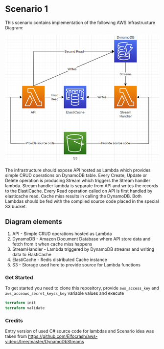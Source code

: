 # Scenario 1
This scenario contains implementation of the following AWS Infrastructure Diagram:

![](img/diagram.png)

The infrastructure should expose API hosted as Lambda which provides simple CRUD operations on DynamoDB table.
Every Create, Update or Delete operation is producing Stream which triggers the Stream handler lambda.
Stream handler lambda is separate from API and writes the records to the ElastiCache.
Every Read operation called on API is first handled by elasticache read. Cache miss results in calling the DynamoDB. 
Both Lambdas should be fed with the compiled source code placed in the special S3 bucket.

## Diagram elements

1. API - Simple CRUD operations hosted as Lambda
2. DynamoDB - Amazon Document Database where API store data and fetch from it when cache miss happens 
3. StreamHandler - Lambda triggered by DynamoDB streams and writing data to ElastiCache
4. ElastiCache - Redis distributed Cache instance
5. S3 - Storage used here to provide source for Lambda functions


### Get Started

To get started you need to clone this repository, provide `aws_access_key` and `aws_acceaws_secret_keyss_key`
variable values and execute
```terraform
terraform init
terraform validate
``` 

### Credits
Entry version of used C# source code for lambdas and Scenario idea was taken from
https://github.com/Elfocrash/aws-videos/tree/master/DynamoDbStreams 